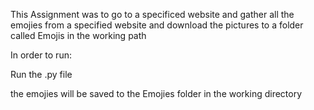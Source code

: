 This Assignment was to go to a specificed website and gather all the emojies from a specified website and download the pictures to a folder called Emojis in the working path


In order to run:

Run the .py file

the emojies will be saved to the Emojies folder in the working directory
